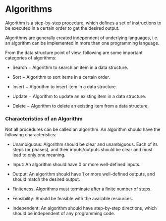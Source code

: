 # Algorithms

Algorithm is a step-by-step procedure, which defines a set of instructions to be
executed in a certain order to get the desired output.

Algorithms are generally created independent of underlying languages, i.e. an
algorithm can be implemented in more than one programming language.

From the data structure point of view, following are some important categories
of algorithms:

- Search − Algorithm to search an item in a data structure.

- Sort − Algorithm to sort items in a certain order.

- Insert − Algorithm to insert item in a data structure.

- Update − Algorithm to update an existing item in a data structure.

- Delete − Algorithm to delete an existing item from a data structure.

### Characteristics of an Algorithm

Not all procedures can be called an algorithm. An algorithm should have the
following characteristics:

- Unambiguous: Algorithm should be clear and unambiguous. Each of its steps (or
  phases), and their inputs/outputs should be clear and must lead to only one
  meaning.

- Input: An algorithm should have 0 or more well-defined inputs.

- Output: An algorithm should have 1 or more well-defined outputs, and should
  match the desired output.

- Finiteness: Algorithms must terminate after a finite number of steps.

- Feasibility: Should be feasible with the available resources.

- Independent: An algorithm should have step-by-step directions, which should be
  independent of any programming code.
